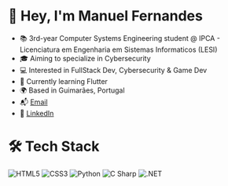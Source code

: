 # 👋 Hey, I'm Manuel Fernandes

- 📚 3rd-year Computer Systems Engineering student @ IPCA - Licenciatura em Engenharia em Sistemas Informaticos (LESI) 
- 🎓 Aiming to specialize in Cybersecurity
- 💻 Interested in FullStack Dev, Cybersecurity & Game Dev  
- 🧠 Currently learning Flutter
- 🌍 Based in Guimarães, Portugal  
- 📬 [Email](manuel.fernandes02@protonmail.com)
- 🔗 [LinkedIn](https://www.linkedin.com/in/manuelfernandes02)


# 🛠️ Tech Stack  
![HTML5](https://img.shields.io/badge/HTML5-E34F26?style=for-the-badge&logo=html5&logoColor=white)
![CSS3](https://img.shields.io/badge/CSS3-1572B6?style=for-the-badge&logo=css3&logoColor=white)
![Python](https://img.shields.io/badge/Python-3776AB?style=for-the-badge&logo=python&logoColor=white)
![C Sharp](https://img.shields.io/badge/C%23-239120?style=for-the-badge&logo=c-sharp&logoColor=white)
![.NET](https://img.shields.io/badge/.NET-512BD4?style=for-the-badge&logo=dotnet&logoColor=white)

